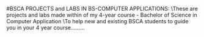 #BSCA
PROJECTS and LABS IN BS-COMPUTER APPLICATIONS:
\\These are projects and labs made within of my 4-year course - Bachelor of Science in Computer Application
\\To help new and existing BSCA students to guide you in your 4 year course.........
